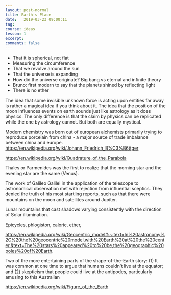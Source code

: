 ```yaml
---
layout: post-normal
title: Earth's Place
date:   2019-03-23 09:00:11
tag:
course: ideas
lesson: 1
excerpt:
comments: false
---
```


* That it is spherical, not flat
* Measuring the circumference
* That we revolve around the sun
* That the universe is expanding
* How did the universe originate? Big bang vs eternal and infinite theory 
* Bruno: first modern to say that the planets shined by reflecting light
* There is no ether

The idea that some invisible unknown force is acting upon entities far away is rather a magical idea if you think about it.
The idea that the position of the moon influences events on earth sounds just like astrology as it does physics. The only difference is that the claim by physics can be replicated while the one by astrology cannot. But both are equally mystical.

Modern chemistry was born out of european alchemists primarily trying to reproduce porcelain from china - a major source of trade imbalance between china and europe.
https://en.wikipedia.org/wiki/Johann_Friedrich_B%C3%B6ttger

https://en.wikipedia.org/wiki/Quadrature_of_the_Parabola

Thales or Parmenides was the first to realize that the morning star and the evening star are the same (Venus).

The work of Galileo Galilei in the application of the telescope to astronomical observation met with rejection from influential sceptics. They denied the truth of his most startling reports, such as that there were mountains on the moon and satellites around Jupiter.

Lunar mountains that cast shadows varying consistently with the direction of Solar illumination.

Epicycles, phlogiston, caloric, ether, 


https://en.wikipedia.org/wiki/Geocentric_model#:~:text=In%20astronomy%2C%20the%20geocentric%20model,with%20Earth%20at%20the%20center.&text=The%20stars%20appeared%20to%20be,the%20geographic%20poles%20of%20Earth.

Two of the more entertaining parts of the shape-of-the-Earth story: (1) It was common at one time to argue that humans couldn't live at the equator; and (2) skepticism that people could live at the antipodes, particularly amusing to this Australian

https://en.wikipedia.org/wiki/Figure_of_the_Earth
